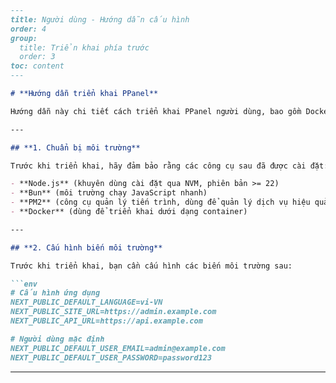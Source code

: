 ```markdown
---
title: Người dùng - Hướng dẫn cấu hình
order: 4
group: 
  title: Triển khai phía trước
  order: 3
toc: content
---

# **Hướng dẫn triển khai PPanel**

Hướng dẫn này chi tiết cách triển khai PPanel người dùng, bao gồm Docker, Vercel, PM2, cũng như nhiều phương thức triển khai khác bằng Node.js hoặc Bun.

---

## **1. Chuẩn bị môi trường**

Trước khi triển khai, hãy đảm bảo rằng các công cụ sau đã được cài đặt:

- **Node.js** (khuyên dùng cài đặt qua NVM, phiên bản >= 22)
- **Bun** (môi trường chạy JavaScript nhanh)
- **PM2** (công cụ quản lý tiến trình, dùng để quản lý dịch vụ hiệu quả)
- **Docker** (dùng để triển khai dưới dạng container)

---

## **2. Cấu hình biến môi trường**

Trước khi triển khai, bạn cần cấu hình các biến môi trường sau:

```env
# Cấu hình ứng dụng
NEXT_PUBLIC_DEFAULT_LANGUAGE=vi-VN
NEXT_PUBLIC_SITE_URL=https://admin.example.com
NEXT_PUBLIC_API_URL=https://api.example.com

# Người dùng mặc định
NEXT_PUBLIC_DEFAULT_USER_EMAIL=admin@example.com
NEXT_PUBLIC_DEFAULT_USER_PASSWORD=password123
```

---
```

